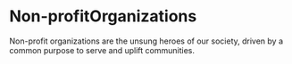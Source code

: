 # Non-profitOrganizations
Non-profit organizations are the unsung heroes of our society, driven by a common purpose to serve and uplift communities.
